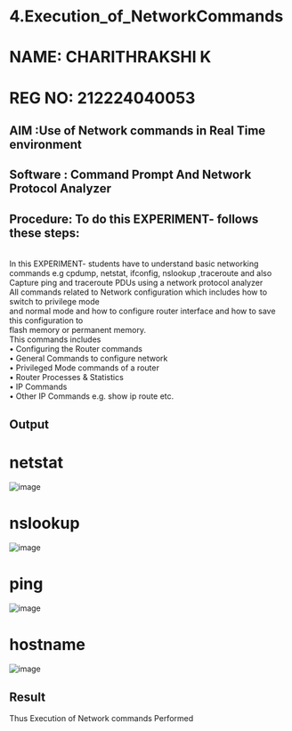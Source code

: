 # 4.Execution_of_NetworkCommands
# NAME: CHARITHRAKSHI K
# REG NO: 212224040053
## AIM :Use of Network commands in Real Time environment
## Software : Command Prompt And Network Protocol Analyzer
## Procedure: To do this EXPERIMENT- follows these steps:
<BR>
In this EXPERIMENT- students have to understand basic networking commands e.g cpdump, netstat, ifconfig, nslookup ,traceroute and also Capture ping and traceroute PDUs using a network protocol analyzer 
<BR>
All commands related to Network configuration which includes how to switch to privilege mode
<BR>
and normal mode and how to configure router interface and how to save this configuration to
<BR>
flash memory or permanent memory.
<BR>
This commands includes
<BR>
• Configuring the Router commands
<BR>
• General Commands to configure network
<BR>
• Privileged Mode commands of a router 
<BR>
• Router Processes & Statistics
<BR>
• IP Commands
<BR>
• Other IP Commands e.g. show ip route etc.
<BR>

## Output
# netstat
![image](https://github.com/user-attachments/assets/ef88944e-641f-4ad0-b368-71cef8daf44f)
# nslookup
![image](https://github.com/user-attachments/assets/69c71473-a7c8-4975-93c8-34bb9b2f589c)

# ping
![image](https://github.com/user-attachments/assets/0235c429-8037-4e8c-9d3d-639ffb8d07f1)
# hostname
![image](https://github.com/user-attachments/assets/14cb2ccc-b43e-4942-bdc2-5f3a83ec45fb)



## Result
Thus Execution of Network commands Performed 
